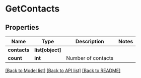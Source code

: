 # GetContacts

## Properties
Name | Type | Description | Notes
------------ | ------------- | ------------- | -------------
**contacts** | **list[object]** |  | 
**count** | **int** | Number of contacts | 

[[Back to Model list]](../README.md#documentation-for-models) [[Back to API list]](../README.md#documentation-for-api-endpoints) [[Back to README]](../README.md)

